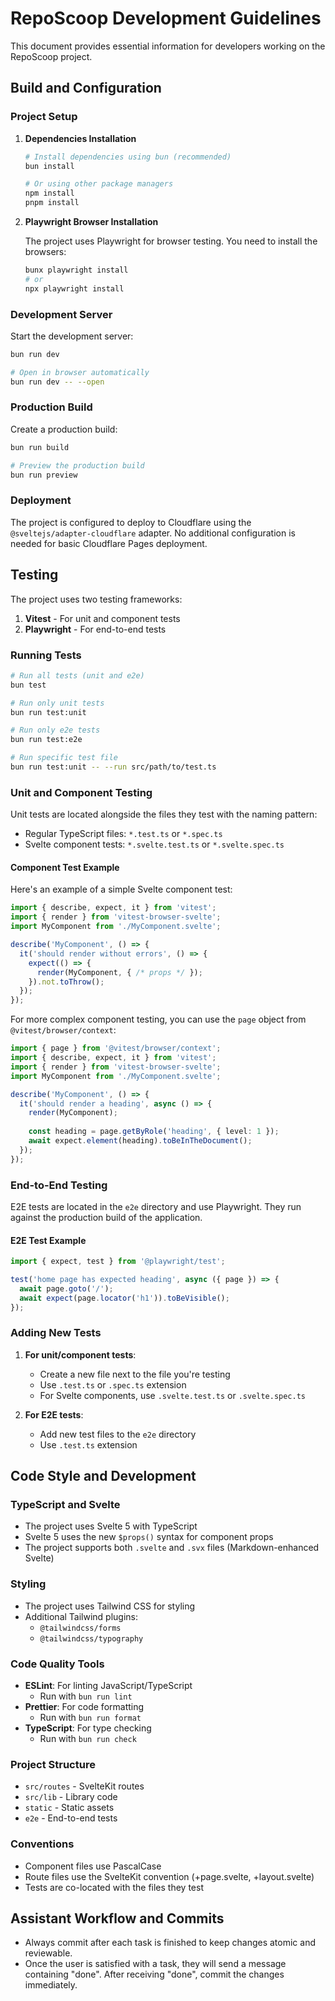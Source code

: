 # RepoScoop Development Guidelines

This document provides essential information for developers working on the RepoScoop project.

## Build and Configuration

### Project Setup

1. **Dependencies Installation**

   ```bash
   # Install dependencies using bun (recommended)
   bun install

   # Or using other package managers
   npm install
   pnpm install
   ```

2. **Playwright Browser Installation**

   The project uses Playwright for browser testing. You need to install the browsers:

   ```bash
   bunx playwright install
   # or
   npx playwright install
   ```

### Development Server

Start the development server:

```bash
bun run dev

# Open in browser automatically
bun run dev -- --open
```

### Production Build

Create a production build:

```bash
bun run build

# Preview the production build
bun run preview
```

### Deployment

The project is configured to deploy to Cloudflare using the `@sveltejs/adapter-cloudflare` adapter. No additional configuration is needed for basic Cloudflare Pages deployment.

## Testing

The project uses two testing frameworks:

1. **Vitest** - For unit and component tests
2. **Playwright** - For end-to-end tests

### Running Tests

```bash
# Run all tests (unit and e2e)
bun test

# Run only unit tests
bun run test:unit

# Run only e2e tests
bun run test:e2e

# Run specific test file
bun run test:unit -- --run src/path/to/test.ts
```

### Unit and Component Testing

Unit tests are located alongside the files they test with the naming pattern:
- Regular TypeScript files: `*.test.ts` or `*.spec.ts`
- Svelte component tests: `*.svelte.test.ts` or `*.svelte.spec.ts`

#### Component Test Example

Here's an example of a simple Svelte component test:

```typescript
import { describe, expect, it } from 'vitest';
import { render } from 'vitest-browser-svelte';
import MyComponent from './MyComponent.svelte';

describe('MyComponent', () => {
  it('should render without errors', () => {
    expect(() => {
      render(MyComponent, { /* props */ });
    }).not.toThrow();
  });
});
```

For more complex component testing, you can use the `page` object from `@vitest/browser/context`:

```typescript
import { page } from '@vitest/browser/context';
import { describe, expect, it } from 'vitest';
import { render } from 'vitest-browser-svelte';
import MyComponent from './MyComponent.svelte';

describe('MyComponent', () => {
  it('should render a heading', async () => {
    render(MyComponent);
    
    const heading = page.getByRole('heading', { level: 1 });
    await expect.element(heading).toBeInTheDocument();
  });
});
```

### End-to-End Testing

E2E tests are located in the `e2e` directory and use Playwright. They run against the production build of the application.

#### E2E Test Example

```typescript
import { expect, test } from '@playwright/test';

test('home page has expected heading', async ({ page }) => {
  await page.goto('/');
  await expect(page.locator('h1')).toBeVisible();
});
```

### Adding New Tests

1. **For unit/component tests**:
   - Create a new file next to the file you're testing
   - Use `.test.ts` or `.spec.ts` extension
   - For Svelte components, use `.svelte.test.ts` or `.svelte.spec.ts`

2. **For E2E tests**:
   - Add new test files to the `e2e` directory
   - Use `.test.ts` extension

## Code Style and Development

### TypeScript and Svelte

- The project uses Svelte 5 with TypeScript
- Svelte 5 uses the new `$props()` syntax for component props
- The project supports both `.svelte` and `.svx` files (Markdown-enhanced Svelte)

### Styling

- The project uses Tailwind CSS for styling
- Additional Tailwind plugins:
  - `@tailwindcss/forms`
  - `@tailwindcss/typography`

### Code Quality Tools

- **ESLint**: For linting JavaScript/TypeScript
  - Run with `bun run lint`
- **Prettier**: For code formatting
  - Run with `bun run format`
- **TypeScript**: For type checking
  - Run with `bun run check`

### Project Structure

- `src/routes` - SvelteKit routes
- `src/lib` - Library code
- `static` - Static assets
- `e2e` - End-to-end tests

### Conventions

- Component files use PascalCase
- Route files use the SvelteKit convention (+page.svelte, +layout.svelte)
- Tests are co-located with the files they test

## Assistant Workflow and Commits

- Always commit after each task is finished to keep changes atomic and reviewable.
- Once the user is satisfied with a task, they will send a message containing "done". After receiving "done", commit the changes immediately.
